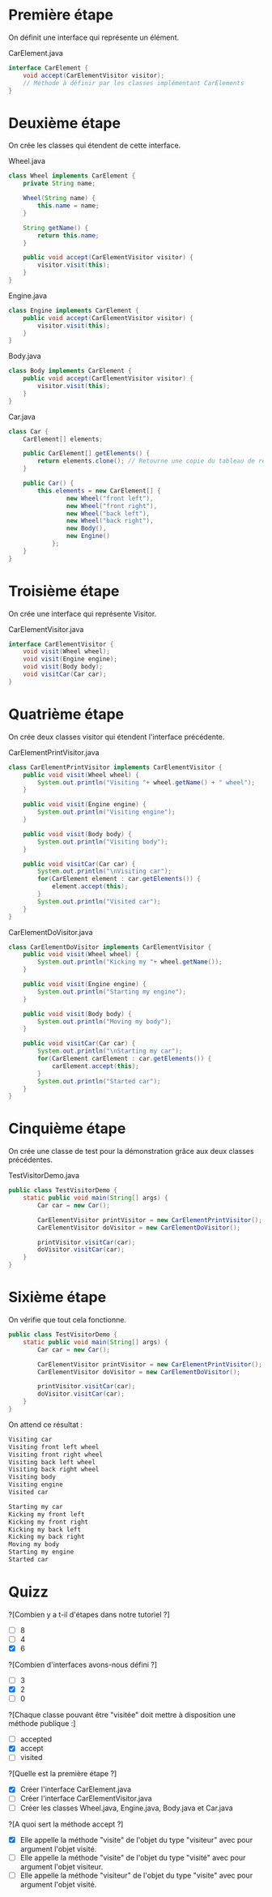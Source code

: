 # Première étape

On définit une interface qui représente un élément.

CarElement.java
```java
interface CarElement {
    void accept(CarElementVisitor visitor);
    // Méthode à définir par les classes implémentant CarElements
}
```

# Deuxième étape

On crée les classes qui étendent de cette interface.

Wheel.java
```java
class Wheel implements CarElement {
    private String name;

    Wheel(String name) {
        this.name = name;
    }

    String getName() {
        return this.name;
    }

    public void accept(CarElementVisitor visitor) {
        visitor.visit(this);
    }
}
```

Engine.java
```java
class Engine implements CarElement {
    public void accept(CarElementVisitor visitor) {
        visitor.visit(this);
    }
}
```

Body.java
```java
class Body implements CarElement {
    public void accept(CarElementVisitor visitor) {
        visitor.visit(this);
    }
}
```

Car.java
```java
class Car {
    CarElement[] elements;

    public CarElement[] getElements() {
        return elements.clone(); // Retourne une copie du tableau de références
    }

    public Car() {
        this.elements = new CarElement[] {
                new Wheel("front left"),
                new Wheel("front right"),
                new Wheel("back left"),
                new Wheel("back right"),
                new Body(),
                new Engine()
            };
    }
}
```

# Troisième étape

On crée une interface qui représente Visitor.

CarElementVisitor.java
```java
interface CarElementVisitor {
    void visit(Wheel wheel);
    void visit(Engine engine);
    void visit(Body body);
    void visitCar(Car car);
}
```

# Quatrième étape

On crée deux classes visitor qui étendent l'interface précédente.

CarElementPrintVisitor.java
```java
class CarElementPrintVisitor implements CarElementVisitor {
    public void visit(Wheel wheel) {
        System.out.println("Visiting "+ wheel.getName() + " wheel");
    }

    public void visit(Engine engine) {
        System.out.println("Visiting engine");
    }

    public void visit(Body body) {
        System.out.println("Visiting body");
    }

    public void visitCar(Car car) {
        System.out.println("\nVisiting car");
        for(CarElement element : car.getElements()) {
            element.accept(this);
        }
        System.out.println("Visited car");
    }
}
```

CarElementDoVisitor.java
```java
class CarElementDoVisitor implements CarElementVisitor {
    public void visit(Wheel wheel) {
        System.out.println("Kicking my "+ wheel.getName());
    }

    public void visit(Engine engine) {
        System.out.println("Starting my engine");
    }

    public void visit(Body body) {
        System.out.println("Moving my body");
    }

    public void visitCar(Car car) {
        System.out.println("\nStarting my car");
        for(CarElement carElement : car.getElements()) {
            carElement.accept(this);
        }
        System.out.println("Started car");
    }
}
```

# Cinquième étape

On crée une classe de test pour la démonstration grâce aux deux classes précédentes.

TestVisitorDemo.java
```java
public class TestVisitorDemo {
    static public void main(String[] args) {
        Car car = new Car();

        CarElementVisitor printVisitor = new CarElementPrintVisitor();
        CarElementVisitor doVisitor = new CarElementDoVisitor();

        printVisitor.visitCar(car);
        doVisitor.visitCar(car);
    }
}
```

# Sixième étape

On vérifie que tout cela fonctionne.


```java runnable
public class TestVisitorDemo {
    static public void main(String[] args) {
        Car car = new Car();

        CarElementVisitor printVisitor = new CarElementPrintVisitor();
        CarElementVisitor doVisitor = new CarElementDoVisitor();

        printVisitor.visitCar(car);
        doVisitor.visitCar(car);
    }
}
```

On attend ce résultat :

```java
Visiting car
Visiting front left wheel
Visiting front right wheel
Visiting back left wheel
Visiting back right wheel
Visiting body
Visiting engine
Visited car

Starting my car
Kicking my front left
Kicking my front right
Kicking my back left
Kicking my back right
Moving my body
Starting my engine
Started car
```

# Quizz

?[Combien y a t-il d'étapes dans notre tutoriel ?]
-[ ] 8
-[ ] 4
-[x] 6

?[Combien d'interfaces avons-nous défini ?]
-[ ] 3
-[x] 2
-[ ] 0

?[Chaque classe pouvant être "visitée" doit mettre à disposition une méthode publique :]
-[ ] accepted
-[x] accept
-[ ] visited

?[Quelle est la première étape ?]
-[x] Créer l'interface CarElement.java
-[ ] Créer l'interface CarElementVisitor.java
-[ ] Créer les classes Wheel.java, Engine.java, Body.java et Car.java

?[A quoi sert la méthode accept ?]
-[x] Elle appelle la méthode "visite" de l'objet du type "visiteur" avec pour argument l'objet visité.
-[ ] Elle appelle la méthode "visite" de l'objet du type "visité" avec pour argument l'objet visiteur.
-[ ] Elle appelle la méthode "visiteur" de l'objet du type "visite" avec pour argument l'objet visité.
